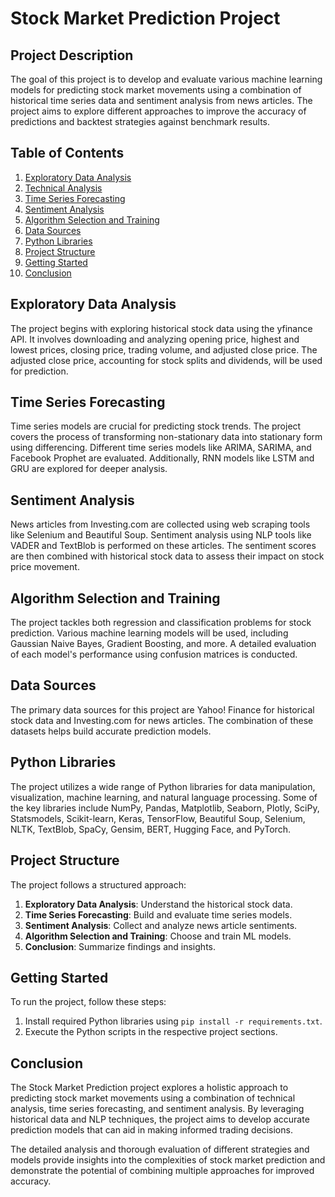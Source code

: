 # Stock Market Prediction Project

## Project Description

The goal of this project is to develop and evaluate various machine learning models for predicting stock market movements using a combination of historical time series data and sentiment analysis from news articles. The project aims to explore different approaches to improve the accuracy of predictions and backtest strategies against benchmark results.


## Table of Contents
1. [Exploratory Data Analysis](#exploratory-data-analysis)
2. [Technical Analysis](#technical-analysis)
3. [Time Series Forecasting](#time-series-forecasting)
4. [Sentiment Analysis](#sentiment-analysis)
5. [Algorithm Selection and Training](#algorithm-selection-and-training)
6. [Data Sources](#data-sources)
7. [Python Libraries](#python-libraries)
8. [Project Structure](#project-structure)
9. [Getting Started](#getting-started)
10. [Conclusion](#conclusion)

## Exploratory Data Analysis<a name="exploratory-data-analysis"></a>

The project begins with exploring historical stock data using the yfinance API. It involves downloading and analyzing opening price, highest and lowest prices, closing price, trading volume, and adjusted close price. The adjusted close price, accounting for stock splits and dividends, will be used for prediction.

## Time Series Forecasting<a name="time-series-forecasting"></a>

Time series models are crucial for predicting stock trends. The project covers the process of transforming non-stationary data into stationary form using differencing. Different time series models like ARIMA, SARIMA, and Facebook Prophet are evaluated. Additionally, RNN models like LSTM and GRU are explored for deeper analysis.

## Sentiment Analysis<a name="sentiment-analysis"></a>

News articles from Investing.com are collected using web scraping tools like Selenium and Beautiful Soup. Sentiment analysis using NLP tools like VADER and TextBlob is performed on these articles. The sentiment scores are then combined with historical stock data to assess their impact on stock price movement.

## Algorithm Selection and Training<a name="algorithm-selection-and-training"></a>

The project tackles both regression and classification problems for stock prediction. Various machine learning models will be used, including Gaussian Naive Bayes, Gradient Boosting, and more. A detailed evaluation of each model's performance using confusion matrices is conducted.

## Data Sources<a name="data-sources"></a>

The primary data sources for this project are Yahoo! Finance for historical stock data and Investing.com for news articles. The combination of these datasets helps build accurate prediction models.

## Python Libraries<a name="python-libraries"></a>

The project utilizes a wide range of Python libraries for data manipulation, visualization, machine learning, and natural language processing. Some of the key libraries include NumPy, Pandas, Matplotlib, Seaborn, Plotly, SciPy, Statsmodels, Scikit-learn, Keras, TensorFlow, Beautiful Soup, Selenium, NLTK, TextBlob, SpaCy, Gensim, BERT, Hugging Face, and PyTorch.

## Project Structure<a name="project-structure"></a>

The project follows a structured approach:

1. **Exploratory Data Analysis**: Understand the historical stock data.
2. **Time Series Forecasting**: Build and evaluate time series models.
3. **Sentiment Analysis**: Collect and analyze news article sentiments.
4. **Algorithm Selection and Training**: Choose and train ML models.
5. **Conclusion**: Summarize findings and insights.

## Getting Started<a name="getting-started"></a>

To run the project, follow these steps:

1. Install required Python libraries using `pip install -r requirements.txt`.
2. Execute the Python scripts in the respective project sections.

## Conclusion<a name="conclusion"></a>

The Stock Market Prediction project explores a holistic approach to predicting stock market movements using a combination of technical analysis, time series forecasting, and sentiment analysis. By leveraging historical data and NLP techniques, the project aims to develop accurate prediction models that can aid in making informed trading decisions.

The detailed analysis and thorough evaluation of different strategies and models provide insights into the complexities of stock market prediction and demonstrate the potential of combining multiple approaches for improved accuracy.
